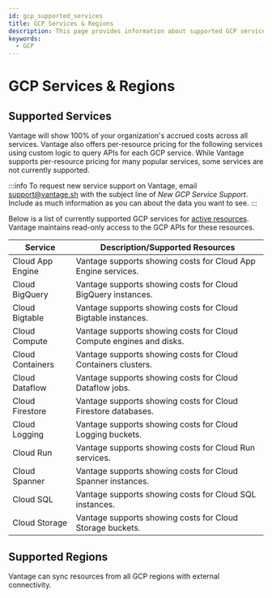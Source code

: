 ```yaml
---
id: gcp_supported_services
title: GCP Services & Regions
description: This page provides information about supported GCP services and regions.
keywords:
  - GCP
---
```


# GCP Services & Regions

## Supported Services

Vantage will show 100% of your organization's accrued costs across all services. Vantage also offers per-resource pricing for the following services using custom logic to query APIs for each GCP service. While Vantage supports per-resource pricing for many popular services, some services are not currently supported.

:::info
To request new service support on Vantage, email [support@vantage.sh](mailto:support@vantage.sh) with the subject line of _New GCP Service Support_. Include as much information as you can about the data you want to see.
:::

Below is a list of currently supported GCP services for [active resources](/active_resources). Vantage maintains read-only access to the GCP APIs for these resources.

| Service          | Description/Supported Resources                                     |
| ---------------- | ------------------------------------------------------------------- |
| Cloud App Engine | Vantage supports showing costs for Cloud App Engine services.       |
| Cloud BigQuery   | Vantage supports showing costs for Cloud BigQuery instances.        |
| Cloud Bigtable   | Vantage supports showing costs for Cloud Bigtable instances.        |
| Cloud Compute    | Vantage supports showing costs for Cloud Compute engines and disks. |
| Cloud Containers | Vantage supports showing costs for Cloud Containers clusters.       |
| Cloud Dataflow   | Vantage supports showing costs for Cloud Dataflow jobs.             |
| Cloud Firestore  | Vantage supports showing costs for Cloud Firestore databases.       |
| Cloud Logging    | Vantage supports showing costs for Cloud Logging buckets.           |
| Cloud Run        | Vantage supports showing costs for Cloud Run services.              |
| Cloud Spanner    | Vantage supports showing costs for Cloud Spanner instances.         |
| Cloud SQL        | Vantage supports showing costs for Cloud SQL instances.             |
| Cloud Storage    | Vantage supports showing costs for Cloud Storage buckets.           |

## Supported Regions

Vantage can sync resources from all GCP regions with external connectivity.
